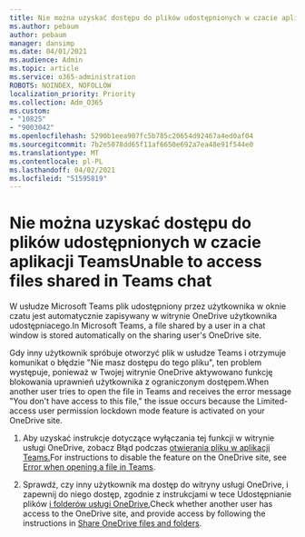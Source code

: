 ```yaml
---
title: Nie można uzyskać dostępu do plików udostępnionych w czacie aplikacji Teams
ms.author: pebaum
author: pebaum
manager: dansimp
ms.date: 04/01/2021
ms.audience: Admin
ms.topic: article
ms.service: o365-administration
ROBOTS: NOINDEX, NOFOLLOW
localization_priority: Priority
ms.collection: Adm_O365
ms.custom:
- "10825"
- "9003042"
ms.openlocfilehash: 5290b1eea907fc5b785c20654d92467a4ed0af04
ms.sourcegitcommit: 7b2e5078dd65f11af6650e692a7ea48e91f544e0
ms.translationtype: MT
ms.contentlocale: pl-PL
ms.lasthandoff: 04/02/2021
ms.locfileid: "51595819"
---
```

# <a name="unable-to-access-files-shared-in-teams-chat"></a><span data-ttu-id="fb26f-102">Nie można uzyskać dostępu do plików udostępnionych w czacie aplikacji Teams</span><span class="sxs-lookup"><span data-stu-id="fb26f-102">Unable to access files shared in Teams chat</span></span>

<span data-ttu-id="fb26f-103">W usłudze Microsoft Teams plik udostępniony przez użytkownika w oknie czatu jest automatycznie zapisywany w witrynie OneDrive użytkownika udostępniacego.</span><span class="sxs-lookup"><span data-stu-id="fb26f-103">In Microsoft Teams, a file shared by a user in a chat window is stored automatically on the sharing user's OneDrive site.</span></span>

<span data-ttu-id="fb26f-104">Gdy inny użytkownik spróbuje otworzyć plik w usłudze Teams i otrzymuje komunikat o błędzie "Nie masz dostępu do tego pliku", ten problem występuje, ponieważ w Twojej witrynie OneDrive aktywowano funkcję blokowania uprawnień użytkownika z ograniczonym dostępem.</span><span class="sxs-lookup"><span data-stu-id="fb26f-104">When another user tries to open the file in Teams and receives the error message "You don't have access to this file," the issue occurs because the Limited-access user permission lockdown mode feature is activated on your OneDrive site.</span></span>

1. <span data-ttu-id="fb26f-105">Aby uzyskać instrukcje dotyczące wyłączania tej funkcji w witrynie usługi OneDrive, zobacz Błąd podczas [otwierania pliku w aplikacji Teams.](https://go.microsoft.com/fwlink/?linkid=2155733)</span><span class="sxs-lookup"><span data-stu-id="fb26f-105">For instructions to disable the feature on the OneDrive site, see [Error when opening a file in Teams](https://go.microsoft.com/fwlink/?linkid=2155733).</span></span>

1. <span data-ttu-id="fb26f-106">Sprawdź, czy inny użytkownik ma dostęp do witryny usługi OneDrive, i zapewnij do niego dostęp, zgodnie z instrukcjami w tece Udostępnianie plików [i folderów usługi OneDrive.](https://go.microsoft.com/fwlink/?linkid=2156017)</span><span class="sxs-lookup"><span data-stu-id="fb26f-106">Check whether another user has access to the OneDrive site, and provide access by following the instructions in [Share OneDrive files and folders](https://go.microsoft.com/fwlink/?linkid=2156017).</span></span>